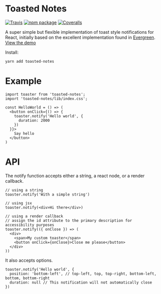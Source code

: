 # Toasted Notes

[![Travis][build-badge]][build]
[![npm package][npm-badge]][npm]
[![Coveralls][coveralls-badge]][coveralls]

A super simple but flexible implementation of toast style notifications for React, initially based on the excellent implementation found in [Evergreen](https://github.com/segmentio/evergreen). [View the demo](https://bmcmahen.github.io/toasted-notes/)

Install:

```
yarn add toasted-notes
```

[build-badge]: https://img.shields.io/travis/user/repo/master.png?style=flat-square
[build]: https://travis-ci.org/user/repo
[npm-badge]: https://img.shields.io/npm/v/npm-package.png?style=flat-square
[npm]: https://www.npmjs.org/package/npm-package
[coveralls-badge]: https://img.shields.io/coveralls/user/repo/master.png?style=flat-square
[coveralls]: https://coveralls.io/github/user/repo

# Example

```
import toaster from 'toasted-notes';
import 'toasted-notes/lib/index.css';

const HelloWorld = () => (
  <button onClick={() => {
    toaster.notify('Hello world', {
      duration: 2000
    })
  }}>
    Say hello
  </button>
)
```

# API

The notify function accepts either a string, a react node, or a render callback.

```
// using a string
toaster.notify('With a simple string')

// using jsx
toaster.notify(<div>Hi there</div>)

// using a render callback
// assign the id attribute to the primary description for accessibility purposes
toaster.notify(({ onClose }) => (
  <div>
    <span>My custom toaster</span>
    <button onClick={onClose}>Close me please</button>
  </div>
))
```

It also accepts options.

```
toaster.notify('Hello world', {
  position: 'bottom-left', // top-left, top, top-right, bottom-left, bottom, bottom-right
  duration: null // This notification will not automatically close
})
```
